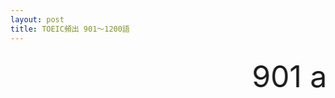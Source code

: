 ```yaml
---
layout: post
title: TOEIC頻出 901～1200語
---
```



 <marquee scrollamount="200" scrolldelay="30" direction="left">
   <font size="7">
901	ambulance	救急車
902	battery	バッテリー、電池
903	cafeteria	カフェテリア
904	completely	完全に
905	ease	和らげる、くつろいで
906	evidence	証拠
907	exception	例外
908	headache	頭痛
909	horizon	地平線、水平線
910	impact	衝撃、影響
911	introduction	紹介、導入
912	journey	旅行、旅
913	lid	ふた
914	link	つながる、関係、輪
915	muscle	筋肉、筋力
916	pat	軽くたたく
917	path	道、通り道
918	polite	丁寧な
919	precious	大切な、かけがえのない
920	pride	誇り
921	reflect	反射する
922	reject	拒否する
923	related	関係のある、親戚の
924	repeat	繰り返す
925	respect	尊敬する
926	solid	固い、固体の、固体
927	strength	強さ
928	struggle	悩む、苦しむ
929	tail	尻尾、末尾
930	shame	恥
931	witness	証人、目撃者、目撃する
932	trail	挑戦、試み、裁判
933	sweat	汗をかく、汗
934	stick	棒、杖、貼り付ける
935	steady	確固たる、安定の
936	screw	回す、ねじでとめる、ねじ
937	scientific	科学的な
938	sample	例、見本
939	pleasant	喜ばしい、好ましい
940	role	役割
941	rely	頼る、あてにする
942	regret	後悔する、後悔
943	male	男性、オス
944	raw	生きている、生の
945	pure	純粋な
946	practical	実用的な
947	planet	惑星、
948	parade	行列
949	object	物、目的
950	neat	きれいな、きっちりとした
951	mild	穏やかな
952	melt	溶ける
953	lonely	さびしい、一人ぼっちの
954	lazy	だらけた、なまけた
955	hide	隠れる、隠す
956	harm	危害を加える、危害
957	gym	体育館、ジム
958	distant	距離が遠い
959	formal	形式的な
960	forgive	許す
961	female	女性、メス
962	explore	探索する
963	educate	教育する
964	defend	守る
965	dare	思い切って～する
966	custom	習慣、税関
967	chapter	章
968	brilliant	明るい、頭脳明晰な
969	brake	ブレーキをかける、ブレーキ
970	assist	手伝う
971	argument	議論、口論
972	argue	議論する、口論する
973	brain	脳、頭脳
974	boil	沸かす
975	blame	責める、非難する
976	bend	曲げる
977	assistance	お手伝い、援助
978	admire	褒める、感嘆する
979	absent	欠席の、不在の
980	teenager	十代
981	trick	罠、騙す
982	distribution	分配、配布
983	index	索引
984	typical	典型的な
985	actual	実際の、現実の
986	awake	目が覚めて、目覚める
987	dust	埃、ゴミ
988	cheer	元気づける
989	companion	仲間
990	depth	深さ
991	dislike	嫌う、嫌悪
992	downstairs	下の階
993	freedom	自由
994	hero	英雄
995	intelligent	賢い
996	intelligence	賢さ
997	mass	巨大な塊
998	adopt	養子にする
999	arise	生じる、起こる
1000	burst	破裂する、破裂
1001	defeat	打ち負かす、敗北
1002	delete	消去する
1003	dismiss	解雇する、捨てる
1004	explanation	説明
1005	glue	糊付けする、糊
1006	gossip	ゴシップ、うわさ話
1007	jail	刑務所
1008	jeopardize	危険にさらす
1009	memory	記憶、思い出
1010	merit	益、価値
1011	negative	消極的な
1012	noisy	うるさい
1013	obviously	明らかに
1014	pause	止まる、休止
1015	profession	職業
1016	revolution	革命
1017	ruin	ぐちゃぐちゃにする、破滅
1018	steal	盗む
1019	sufficient	十分な
1020	surely	確かに
1021	advertise	宣伝する、広告を出す
1022	advertisement	宣伝、広告
1023	advertising	宣伝の
1024	annual	毎年の
1025	bonus	賞与
1026	choice	選択
1027	conference	会議
1028	construction	建設、建造物
1029	counter	数えるもの、計算機
1030	dine	食事をする
1031	divide	分ける、分割する
1032	enclose	同封する
1033	estate	財産
1034	federal	連邦の
1035	indicate	示唆する、指し示す
1036	literature	文学
1037	locate	位置する
1038	owner	所有者
1039	platform	駅のホーム
1040	promising	見込みのある
1041	purchase	購入する
1042	reservation	予約
1043	spin	回転する、回転
1044	spoil	だめにする
1045	stranger	他人
1046	track	線路、トラック
1047	used	中古の
1048	will	意思
1049	dealer	販売する人、店
1050	award	栄冠、賞
1051	county	郡
1052	current	現在の、流れ
1053	deadline	締め切り
1054	emergency	緊急、非常事態
1055	examine	試験する、調べる
1056	facility	施設
1057	guarantee	保証する、保証
1058	invest	投資する
1059	investment	投資
1060	lower	下方の、下げる
1061	luxurious	贅沢な
1062	luxury	贅沢品、贅沢な
1063	maximum	最大の、最大
1064	measurement	測定、寸法
1065	minimum	最小の、最小
1066	nuclear	核の、原子力の
1067	predict	予測する、予見する
1068	procedure	手順、手続き
1069	quit	やめる
1070	register	登録する
1071	registered	登録された
1072	rental	賃貸の
1073	software	ソフト
1074	solution	解決策
1075	representative	代表者
1076	resident	居住者
1077	selection	選択
1078	sidewalk	側道、歩道
1079	source	源
1080	style	様式、スタイル
1081	residence	居住
1082	appreciate	ありがたく思う、感謝する
1083	destination	目的地
1084	jewelry	宝石
1085	region	地域
1086	regional	地域の
1087	presentation	発表、上映
1088	involve	巻き込まれる、のめり込む
1089	ironic	皮肉的な、批判的な
1090	resume	再び始める
1091	cancer	癌
1092	expand	拡大する
1093	negotiation	交渉
1094	candidate	候補者
1095	consumer	消費者
1096	divorce	離婚、離婚する
1097	competitive	競争の
1098	consult	意見を得る
1099	dessert	デザート
1100	adjust	適合する、調整する
1101	administration	政府、経営
1102	admission	入場料、入場許可
1103	approximately	おおよそ
1104	association	提携、組合
1105	chef	料理長
1106	complaint	文句、苦情
1107	container	容器、コンテナ
1108	corporation	会社、
1109	despite	にもかかわらず
1110	division	部、課
1111	estimate	見積もる、見積もり
1112	executive	幹部、実行する
1113	extend	延長する
1114	flavor	香り、風味
1115	frequently	しばしば
1116	install	ソフトをインストールする
1117	marriage	結婚
1118	obtain	獲得する
1119	outdoor	屋外の
1120	pollution	汚染
1121	resource	資源、資産
1122	secure	安全な
1123	severe	厳しい、本気の
1124	definite	明確な
1125	alternate	交互の
1126	alternative	代わりの
1127	anniversary	記念日
1128	assign	人を割り当てる、任命する
1129	assignment	任命、宿題
1130	commission	手数料
1131	contribute	貢献する
1132	contribution	貢献
1133	debt	負債
1134	electric	電気の
1135	engineering	技術、工学
1136	failure	失敗
1137	garbage	ゴミ、がらくた
1138	graph	図表
1139	graphic	図表の
1140	grocery	食料
1141	inn	宿屋
1142	laundry	クリーニング店
1143	participate	参加する
1144	poll	世論調査、投票
1145	promote	促進する
1146	promotion	促進
1147	qualify	資格を与える
1148	reception	受付、歓迎
1149	retirement	退職
1150	treatment	治療、待遇
1151	unemployment	失業
1152	version	バージョン
1153	improvement	改善
1154	convince	説得する、納得させる
1155	academic	大学の、学術的な
1156	accommodation	収容、宿泊設備
1157	alarm	警報器、目覚まし
1158	atmosphere	空気、大気
1159	automatic	自動の、機械の
1160	automation	自動化、機械化
1161	banker	銀行の責任者
1162	cabinet	整理棚、キャビネット
1163	communicate	意思疎通を図る
1164	compete	競争する、競う
1165	conservation	保護、保存
1166	cultural	文化的な
1167	depression	景気後退、鬱
1168	deserve	～の価値がある
1169	embassy	大使館
1170	exceed	超える、超越する
1171	exhaust	くたくたになる、排気
1172	fairly	かなり、公正に
1173	flu	インフルエンザ
1174	generous	寛大な
1175	observe	観察する、見る
1176	headquarters	本社
1177	huge	大きな、巨大な
1178	ignore	無視する
1179	injure	怪我をする
1180	investigation	調査
1181	launch	打ち上げる、発射
1182	lecture	講義
1183	rear	後ろの、後部の、後ろ
1184	truth	真実、真理
1185	observation	観察
1186	outstanding	目立った、飛びぬけた
1187	pale	白い、青ざめた
1188	penalty	罰、罰金
1189	portable	持ち運びできる、携帯の
1190	potential	可能性のある
1191	preparation	準備
1192	proceed	手続きを進める
1193	proceeding	手続き
1194	recession	景気後退
1195	reduction	削減
1196	remain	保持する
1197	scale	規模、はかり
1198	spirit	精神
1199	theme	主題、テーマ
1200	unusual	普通でない、異常な
   </font>
      </marquee>
